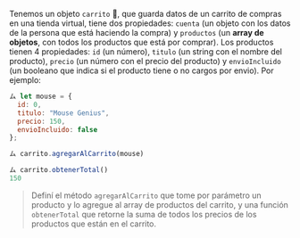 Tenemos un objeto `carrito` :shopping_cart:, que guarda datos de un carrito de compras en una tienda virtual, tiene dos propiedades: `cuenta` (un objeto con los datos de la persona que está haciendo la compra) y `productos` (un **array de objetos**, con todos los productos que está por comprar).
Los productos tienen 4 propiedades: `id` (un número), `titulo` (un string con el nombre del producto), `precio` (un número con el precio del producto) y `envioIncluido` (un booleano que indica si el producto tiene o no cargos por envio). Por ejemplo:

``` js
ム let mouse = {
  id: 0,
  titulo: "Mouse Genius",
  precio: 150,
  envioIncluido: false
};

ム carrito.agregarAlCarrito(mouse)

ム carrito.obtenerTotal()
150
```
> Definí el método `agregarAlCarrito` que tome por parámetro un producto y lo agregue al array de productos del carrito, y una función `obtenerTotal` que retorne la suma de todos los precios de los productos que están en el carrito.